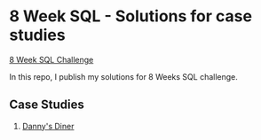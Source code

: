 # 8 Week SQL -  Solutions for case studies
[8 Week SQL Challenge](https://8weeksqlchallenge.com/)

In this repo, I publish my solutions for 8 Weeks SQL challenge.

## Case Studies
1. [Danny's Diner](https://github.com/hulasozdemir/8w_sql/tree/main/Case1)
